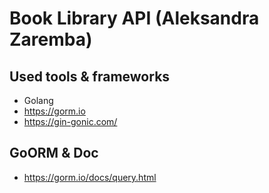 # Book Library API (Aleksandra Zaremba)

## Used tools & frameworks
- Golang
- https://gorm.io
- https://gin-gonic.com/

## GoORM & Doc
- https://gorm.io/docs/query.html